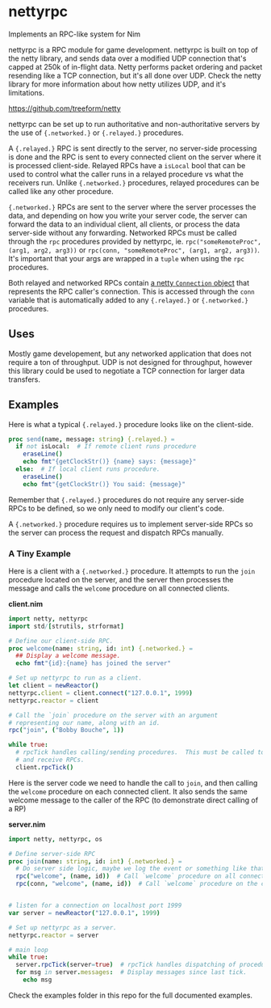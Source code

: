 # nettyrpc
 Implements an RPC-like system for Nim

nettyrpc is a RPC module for game development.  nettyrpc is built on top of the netty library, and sends data over a modified UDP connection that's capped at 250k of in-flight data.  Netty performs packet ordering and packet resending like a TCP connection, but it's all done over UDP.  Check the netty library for more information about how netty utilizes UDP, and it's limitations.

https://github.com/treeform/netty

nettyrpc can be set up to run authoritative and non-authoritative servers by the use of `{.networked.}` or `{.relayed.}` procedures. 

A `{.relayed.}` RPC is sent directly to the server, no server-side processing is done and the RPC is sent to every connected client on the server where it is processed client-side.  Relayed RPCs have a `isLocal` bool that can be used to control what the caller runs in a relayed procedure vs what the receivers run.  Unlike `{.networked.}` procedures, relayed procedures can be called like any other procedure.

`{.networked.}` RPCs are sent to the server where the server processes the data, and depending on how you write your server code, the server can forward the data to an individual client, all clients, or process the data server-side without any forwarding.  Networked RPCs must be called through the `rpc` procedures provided by nettyrpc, ie. `rpc("someRemoteProc", (arg1, arg2, arg3))` or `rpc(conn, "someRemoteProc", (arg1, arg2, arg3))`.  It's important that your args are wrapped in a `tuple` when using the `rpc` procedures.

Both relayed and networked RPCs contain [a netty `Connection` object](https://github.com/treeform/netty/blob/master/src/netty.nim#L52) that represents the RPC caller's connection.  This is accessed through the `conn` variable that is automatically added to any `{.relayed.}` or `{.networked.}` procedures.

## Uses

Mostly game developement, but any networked application that does not require a ton of throughput.  UDP is not designed for throughput, however this library could be used to negotiate a TCP connection for larger data transfers.

## Examples

Here is what a typical `{.relayed.}` procedure looks like on the client-side.

```nim
proc send(name, message: string) {.relayed.} =
  if not isLocal:  # If remote client runs procedure
    eraseLine()
    echo fmt"{getClockStr()} {name} says: {message}"
  else:  # If local client runs procedure.
    eraseLine()
    echo fmt"{getClockStr()} You said: {message}"
```

Remember that `{.relayed.}` procedures do not require any server-side RPCs to be defined, so we only need to modify our client's code.

A `{.networked.}` procedure requires us to implement server-side RPCs so the server can process the request and dispatch RPCs manually.

### A Tiny Example

Here is a client with a `{.networked.}` procedure.  It attempts to run the `join` procedure located on the server, and the server then processes the message and calls the `welcome` procedure on all connected clients.

__client.nim__

```nim
import netty, nettyrpc
import std/[strutils, strformat]

# Define our client-side RPC.
proc welcome(name: string, id: int) {.networked.} =
  ## Display a welcome message.
  echo fmt"{id}:{name} has joined the server"

# Set up nettyrpc to run as a client.
let client = newReactor()
nettyrpc.client = client.connect("127.0.0.1", 1999)
nettyrpc.reactor = client

# Call the `join` procedure on the server with an argument 
# representing our name, along with an id.
rpc("join", ("Bobby Bouche", 1))

while true:
  # rpcTick handles calling/sending procedures.  This must be called to send
  # and receive RPCs.
  client.rpcTick()  
```

Here is the server code we need to handle the call to `join`, and then calling the `welcome` procedure on each connected client.  It also sends the same welcome message to the caller of the RPC (to demonstrate direct calling of a RP)

__server.nim__

```nim
import netty, nettyrpc, os

# Define server-side RPC
proc join(name: string, id: int) {.networked.} =
  # Do server side logic, maybe we log the event or something like that.
  rpc("welcome", (name, id))  # Call `welcome` procedure on all connected clients.
  rpc(conn, "welcome", (name, id))  # Call `welcome` procedure on the client that called `join`.


# listen for a connection on localhost port 1999
var server = newReactor("127.0.0.1", 1999)

# Set up nettyrpc as a server.
nettyrpc.reactor = server

# main loop
while true:
  server.rpcTick(server=true)  # rpcTick handles dispatching of procedures. Must be called.
  for msg in server.messages:  # Display messages since last tick.
    echo msg
```

Check the examples folder in this repo for the full documented examples.
